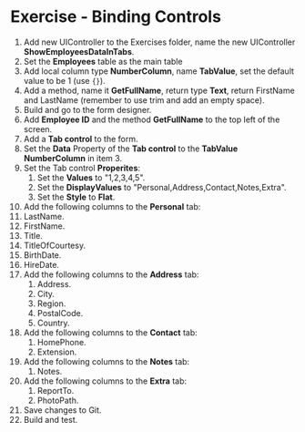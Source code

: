 ﻿# Exercise - Binding Controls

1. Add new UIController to the Exercises folder, name the new UIController **ShowEmployeesDataInTabs**. 
2. Set the **Employees** table as the main table 
3. Add local column type **NumberColumn**, name **TabValue**, set the default value to be 1 (use `{}`).
4. Add a method, name it **GetFullName**, return type **Text**, return FirstName and LastName (remember to use trim and add an empty space).
5. Build and go to the form designer.
6. Add **Employee ID** and the method **GetFullName** to the top left of the screen.
7. Add a **Tab control** to the form.
8. Set the **Data** Property of the **Tab control** to the **TabValue** **NumberColumn** in item 3. 
9. Set the Tab control **Properites**:  
   1. Set the **Values** to "1,2,3,4,5".
   2. Set the **DisplayValues** to "Personal,Address,Contact,Notes,Extra".
   3. Set the **Style** to **Flat**.
10. Add the following columns to the **Personal** tab:  
   1. LastName.  
   2. FirstName.
   3. Title.
   4. TitleOfCourtesy.
   5. BirthDate.
   6. HireDate.
11. Add the following columns to the **Address** tab:  
    1. Address.
    2. City.
    3. Region.
    4. PostalCode.
    5. Country.
12. Add the following columns to the **Contact** tab:  
    1. HomePhone.
    2. Extension.
13. Add the following columns to the **Notes** tab: 
    1. Notes.
14. Add the following columns to the **Extra** tab: 
    1.  ReportTo.
    2.  PhotoPath.
15. Save changes to Git.
22. Build and test.
